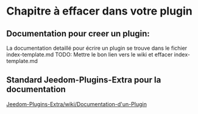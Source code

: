 # Chapitre à effacer dans votre plugin
## Documentation pour creer un plugin:
La documentation detaillé pour écrire un plugin se trouve dans le fichier index-template.md
TODO: Mettre le bon lien vers le wiki et effacer index-template.md

## Standard Jeedom-Plugins-Extra pour la documentation
[Jeedom-Plugins-Extra/wiki/Documentation-d'un-Plugin](https://github.com/Jeedom-Plugins-Extra/Jeedom-Plugins-Extra/wiki/Documentation-d'un-Plugin)
